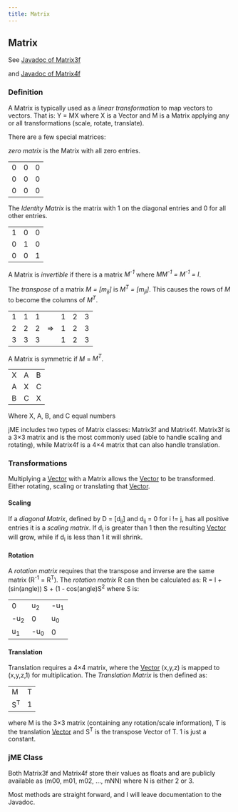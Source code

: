 ```yaml
---
title: Matrix
---
```

<h2 class="sectionedit1" id="matrix">Matrix</h2>
<div class="level2">

<p>
See <a href="http://www.jmonkeyengine.com/doc/com/jme/math/Matrix3f.html" class="urlextern" title="http://www.jmonkeyengine.com/doc/com/jme/math/Matrix3f.html" rel="nofollow">Javadoc of Matrix3f</a><br />

and <a href="http://www.jmonkeyengine.com/doc/com/jme/math/Matrix4f.html" class="urlextern" title="http://www.jmonkeyengine.com/doc/com/jme/math/Matrix4f.html" rel="nofollow">Javadoc of Matrix4f</a>
</p>

</div>
<!-- EDIT1 SECTION "Matrix" [1-197] -->
<h3 class="sectionedit2" id="definition">Definition</h3>
<div class="level3">

<p>
A Matrix is typically used as a <em>linear transformation</em> to map vectors to vectors. That is: Y = MX where X is a Vector and M is a Matrix applying any or all transformations (scale, rotate, translate). 
</p>

<p>
There are a few special matrices: 
</p>

<p>
<em>zero matrix</em> is the Matrix with all zero entries.
</p>
<div class="table sectionedit3"><table class="inline">
	<tr class="row0">
		<td class="col0">0</td><td class="col1">0</td><td class="col2">0</td>
	</tr>
	<tr class="row1">
		<td class="col0">0</td><td class="col1">0</td><td class="col2">0</td>
	</tr>
	<tr class="row2">
		<td class="col0">0</td><td class="col1">0</td><td class="col2">0</td>
	</tr>
</table></div>
<!-- EDIT3 TABLE [512-536] -->
<p>
The <em>Identity Matrix</em> is the matrix with 1 on the diagonal entries and 0 for all other entries.
</p>
<div class="table sectionedit4"><table class="inline">
	<tr class="row0">
		<td class="col0">1</td><td class="col1">0</td><td class="col2">0</td>
	</tr>
	<tr class="row1">
		<td class="col0">0</td><td class="col1">1</td><td class="col2">0</td>
	</tr>
	<tr class="row2">
		<td class="col0">0</td><td class="col1">0</td><td class="col2">1</td>
	</tr>
</table></div>
<!-- EDIT4 TABLE [636-660] -->
<p>
A Matrix is <em>invertible</em> if there is a matrix <em>M<sup>-1</sup></em> where <em>MM<sup>-1</sup> = M<sup>-1</sup> = I</em>. 
</p>

<p>
The <em>transpose</em> of a matrix <em>M = [m<sub>ij</sub>]</em> is <em>M<sup>T</sup> = [m<sub>ji</sub>]</em>. This causes the rows of <em>M</em> to become the columns of <em>M<sup>T</sup></em>.
</p>
<div class="table sectionedit5"><table class="inline">
	<tr class="row0">
		<td class="col0">1</td><td class="col1">1</td><td class="col2">1</td><td class="col3 leftalign">    </td><td class="col4">1</td><td class="col5">2</td><td class="col6">3</td>
	</tr>
	<tr class="row1">
		<td class="col0">2</td><td class="col1">2</td><td class="col2">2</td><td class="col3"> ⇒ </td><td class="col4">1</td><td class="col5">2</td><td class="col6">3</td>
	</tr>
	<tr class="row2">
		<td class="col0">3</td><td class="col1">3</td><td class="col2">3</td><td class="col3 leftalign">    </td><td class="col4">1</td><td class="col5">2</td><td class="col6">3</td>
	</tr>
</table></div>
<!-- EDIT5 TABLE [950-1016] -->
<p>
A Matrix is symmetric if <em>M</em> = <em>M<sup>T</sup></em>.
</p>
<div class="table sectionedit6"><table class="inline">
	<tr class="row0">
		<td class="col0">X</td><td class="col1">A</td><td class="col2">B</td>
	</tr>
	<tr class="row1">
		<td class="col0">A</td><td class="col1">X</td><td class="col2">C</td>
	</tr>
	<tr class="row2">
		<td class="col0">B</td><td class="col1">C</td><td class="col2">X</td>
	</tr>
</table></div>
<!-- EDIT6 TABLE [1070-1096] -->
<p>
Where X, A, B, and C equal numbers 
</p>

<p>
jME includes two types of Matrix classes: Matrix3f and Matrix4f. Matrix3f is a 3×3 matrix and is the most commonly used (able to handle scaling and rotating), while Matrix4f is a 4×4 matrix that can also handle translation.
</p>

</div>
<!-- EDIT2 SECTION "Definition" [198-1358] -->
<h3 class="sectionedit7" id="transformations">Transformations</h3>
<div class="level3">

<p>
Multiplying a <a href="/doku.php/jme3:vector" class="wikilink2" title="jme3:vector" rel="nofollow">Vector</a> with a Matrix allows the <a href="/doku.php/jme3:vector" class="wikilink2" title="jme3:vector" rel="nofollow">Vector</a> to be transformed. Either rotating, scaling or translating that <a href="/doku.php/jme3:vector" class="wikilink2" title="jme3:vector" rel="nofollow">Vector</a>.
</p>

</div>

<h4 id="scaling">Scaling</h4>
<div class="level4">

<p>
If a <em>diagonal Matrix</em>, defined by D = [d<sub>ij</sub>] and d<sub>ij</sub> = 0 for i != j, has all positive entries it is a <em>scaling matrix</em>. If d<sub>i</sub> is greater than 1 then the resulting <a href="/doku.php/jme3:vector" class="wikilink2" title="jme3:vector" rel="nofollow">Vector</a> will grow, while if d<sub>i</sub> is less than 1 it will shrink.
</p>

</div>

<h4 id="rotation">Rotation</h4>
<div class="level4">

<p>
A <em>rotation matrix</em> requires that the transpose and inverse are the same matrix (R<sup>-1</sup> = R<sup>T</sup>). The <em>rotation matrix</em> R can then be calculated as: R = I + (sin(angle)) S + (1 - cos(angle)S<sup>2</sup> where S is:
</p>
<div class="table sectionedit8"><table class="inline">
	<tr class="row0">
		<td class="col0">0</td><td class="col1">u<sub>2</sub></td><td class="col2">-u<sub>1</sub></td>
	</tr>
	<tr class="row1">
		<td class="col0">-u<sub>2</sub></td><td class="col1">0</td><td class="col2">u<sub>0</sub></td>
	</tr>
	<tr class="row2">
		<td class="col0">u<sub>1</sub></td><td class="col1">-u<sub>0</sub></td><td class="col2">0</td>
	</tr>
</table></div>
<!-- EDIT8 TABLE [2066-2164] -->
</div>

<h4 id="translation">Translation</h4>
<div class="level4">

<p>
Translation requires a 4×4 matrix, where the <a href="/doku.php/jme3:vector" class="wikilink2" title="jme3:vector" rel="nofollow">Vector</a> (x,y,z) is mapped to (x,y,z,1) for multiplication. The <em>Translation Matrix</em> is then defined as:
</p>
<div class="table sectionedit9"><table class="inline">
	<tr class="row0">
		<td class="col0">M</td><td class="col1">T</td>
	</tr>
	<tr class="row1">
		<td class="col0">S<sup>T</sup></td><td class="col1">1</td>
	</tr>
</table></div>
<!-- EDIT9 TABLE [2340-2363] -->
<p>
where M is the 3×3 matrix (containing any rotation/scale information), T is the translation <a href="/doku.php/jme3:vector" class="wikilink2" title="jme3:vector" rel="nofollow">Vector</a> and S<sup>T</sup> is the transpose Vector of T. 1 is just a constant.
</p>

</div>
<!-- EDIT7 SECTION "Transformations" [1359-2539] -->
<h3 class="sectionedit10" id="jme_class">jME Class</h3>
<div class="level3">

<p>
Both Matrix3f and Matrix4f store their values as floats and are publicly available as (m00, m01, m02, …, mNN) where N is either 2 or 3. 
</p>

<p>
Most methods are straight forward, and I will leave documentation to the Javadoc. 
</p>

</div>
<!-- EDIT10 SECTION "jME Class" [2540-] -->
